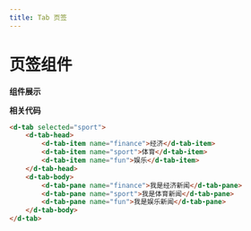 ```yaml
---
title: Tab 页签
---
```

# 页签组件

**组件展示**

<ClientOnly>
<tab-demo></tab-demo>
</ClientOnly>

**相关代码**

``` HTML
<d-tab selected="sport">
    <d-tab-head>
        <d-tab-item name="finance">经济</d-tab-item>
        <d-tab-item name="sport">体育</d-tab-item>
        <d-tab-item name="fun">娱乐</d-tab-item>
    </d-tab-head>
    <d-tab-body>
        <d-tab-pane name="finance">我是经济新闻</d-tab-pane>
        <d-tab-pane name="sport">我是体育新闻</d-tab-pane>
        <d-tab-pane name="fun">我是娱乐新闻</d-tab-pane>
    </d-tab-body>
</d-tab>
```
